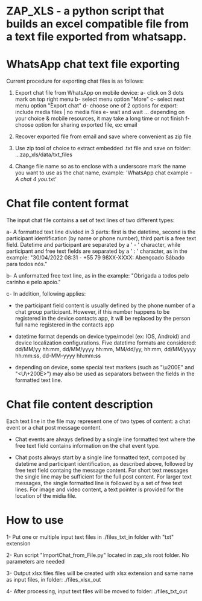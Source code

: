 # ZAP_XLS - a python script that builds an excel compatible file from a text file exported from whatsapp.

# WhatsApp chat text file exporting
Current procedure for exporting chat files is as follows:

1. Export chat file from WhatsApp on mobile device:
    a- click on 3 dots mark on top right menu
    b- select menu option "More"
    c- select next menu option "Export chat"
    d- choose one of 2 options for export: include media files | no media files
    e- wait and wait ... depending on your choice & mobile resources, it may take a long time or not finish
    f- choose option for sharing exported file, ex: email

2. Recover exported file from email and save where convenient as zip file 

3. Use zip tool of choice to extract embedded .txt file and save on folder: ...zap_xls/data/txt_files

4. Change file name so as to enclose with a underscore mark the name you want to use as the chat name, example: 'WhatsApp chat  example - _A chat 4 you_.txt'

# Chat file content format
The input chat file contains a set of text lines of two different types:

a- A formatted text line divided in 3 parts: first is the datetime, second is the participant identification (by name or phone number), third part is a free text field. Datetime and participant are separated by a ' - ' character, while participant and free text fields are separated by a ' : ' character, as in the example:
"30/04/2022 08:31 - +55 79 98XX-XXXX: Abençoado Sábado para todos nós."

b- A unformatted free text line, as in the example: "Obrigada a todos pelo carinho e pelo apoio."

c- In addition, following applies:
- the participant field content is usually defined by the phone number of a chat group participant. However, if this number happens to be registered in the device contacts app, it will be replaced by the person full name registered in the contacts app

- datetime format depends on device type/model (ex: IOS, Android) and device localization configurations. Five datetime formats are considered: dd/MM/yy hh:mm, dd/MM/yyyy hh:mm, MM/dd/yy, hh:mm, dd/MM/yyyy hh:mm:ss, dd-MM-yyyy hh:mm:ss 

- depending on device, some special text markers (such as "\u200E" and "<U\\+200E>") may also be used as separators between the fields in the formatted text line. 

# Chat file content description
Each text line in the file may represent one of two types of content: a chat event or a chat post message content.

- Chat events are always defined by a single line formatted text where the free text field contains information on the chat event type.

- Chat posts always start by a single line formatted text, composed by datetime and participant identification, as described above, followed by free text field containg the message content. For short text messages the single line may be sufficient for the full post content. For larger text messages, the single formatted line is followed by a set of free text lines. For image and video content, a text pointer is provided for the location of the midia file.

# How to use
1- Put one or multiple input text files in ./files_txt_in folder with "txt" extension

2- Run script "ImportChat_from_File.py" located in zap_xls root folder. No parameters are needed

3- Output xlsx files files will be created with xlsx extension and same name as input files, 
in folder: ./files_xlsx_out 

4- After processing, input text files will be moved to folder: ./files_txt_out
